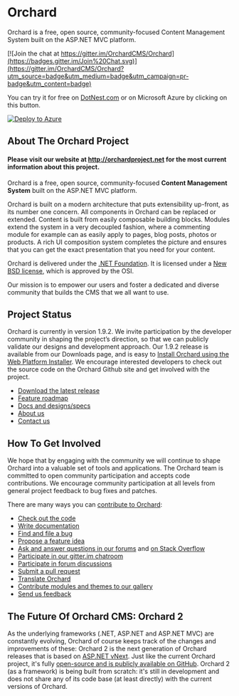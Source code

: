 # Orchard

Orchard is a free, open source, community-focused Content Management System built on the ASP.NET MVC platform.

[![Join the chat at https://gitter.im/OrchardCMS/Orchard](https://badges.gitter.im/Join%20Chat.svg)](https://gitter.im/OrchardCMS/Orchard?utm_source=badge&utm_medium=badge&utm_campaign=pr-badge&utm_content=badge)

You can try it for free on [DotNest.com](https://dotnest.com) or on Microsoft Azure by clicking on this button.

[![Deploy to Azure](https://azuredeploy.net/deploybutton.png)](https://portal.azure.com/#create/OutercurveFoundation.OrchardCMS.1.0.4)

## About The Orchard Project

#### Please visit our website at http://orchardproject.net for the most current information about this project.

Orchard is a free, open source, community-focused **Content Management System** built on the ASP.NET MVC platform.

Orchard is built on a modern architecture that puts extensibility up-front, as its number one concern. All components in Orchard can be replaced or extended. Content is built from easily composable building blocks. Modules extend the system in a very decoupled fashion, where a commenting module for example can as easily apply to pages, blog posts, photos or products. A rich UI composition system completes the picture and ensures that you can get the exact presentation that you need for your content.

Orchard is delivered under the [.NET Foundation](http://www.dotnetfoundation.org/orchard). It is licensed under a [New BSD license](http://www.opensource.org/licenses/bsd-license.php), which is approved by the OSI.

Our mission is to empower our users and foster a dedicated and diverse community that builds the CMS that we all want to use.

## Project Status

Orchard is currently in version 1.9.2. We invite participation by the developer community in shaping the project’s direction, so that we can publicly validate our designs and development approach. 
Our 1.9.2 release is available from our Downloads page, and is easy to [Install Orchard using the Web Platform Installer](http://docs.orchardproject.net/Documentation/Installing-Orchard). We encourage interested developers to check out the source code on the Orchard Github site and get involved with the project.

* [Download the latest release](https://github.com/OrchardCMS/Orchard/releases)
* [Feature roadmap](http://docs.orchardproject.net/Documentation/feature-roadmap)
* [Docs and designs/specs](http://www.orchardproject.net/docs)
* [About us](http://www.orchardproject.net/about)
* [Contact us](mailto:ofeedbk@microsoft.com)

## How To Get Involved

We hope that by engaging with the community we will continue to shape Orchard into a valuable set of tools and applications. The Orchard team is committed to open community participation and accepts code contributions.  We encourage community participation at all levels from general project feedback to bug fixes and patches.  

There are many ways you can [contribute to Orchard](http://orchardproject.net/contribution):

* [Check out the code](https://github.com/OrchardCMS/Orchard)
* [Write documentation](https://github.com/OrchardCMS/OrchardDoc)
* [Find and file a bug](https://github.com/OrchardCMS/Orchard/issues)
* [Propose a feature idea](http://orchard.uservoice.com)
* [Ask and answer questions in our forums](http://www.orchardproject.net/discussions) and [on Stack Overflow](http://stackoverflow.com/questions/tagged/orchardcms)
* [Participate in our gitter.im chatroom](https://gitter.im/OrchardCMS/Orchard)
* [Participate in forum discussions](http://orchard.codeplex.com/discussions)
* [Submit a pull request](http://docs.orchardproject.net/Documentation/Contributing-patches)
* [Translate Orchard](http://orchardproject.net/localize)
* [Contribute modules and themes to our gallery](http://gallery.orchardproject.net/)
* [Send us feedback](mailto:ofeedbk@microsoft.com)

## The Future Of Orchard CMS: Orchard 2

As the underlying frameworks (.NET, ASP.NET and ASP.NET MVC) are constantly evolving, Orchard of course keeps track of the changes and improvements of these: Orchard 2 is the next generation of Orchard releases that is based on [ASP.NET vNext](http://www.asp.net/vnext). Just like the current Orchard project, it's fully [open-source and is publicly available on GitHub](https://github.com/OrchardCMS/Orchard2). Orchard 2 (as a framework) is being built from scratch: it's still in development and does not share any of its code base (at least directly) with the current versions of Orchard.
